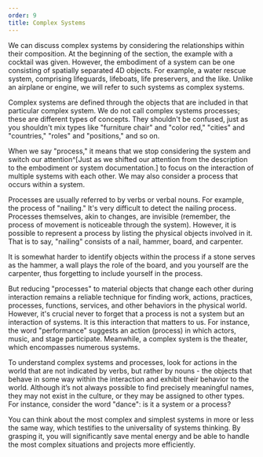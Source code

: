 ```yaml
---
order: 9
title: Complex Systems
---
```


We can discuss complex systems by considering the relationships within their composition. At the beginning of the section, the example with a cocktail was given. However, the embodiment of a system can be one consisting of spatially separated 4D objects. For example, a water rescue system, comprising lifeguards, lifeboats, life preservers, and the like. Unlike an airplane or engine, we will refer to such systems as complex systems.

Complex systems are defined through the objects that are included in that particular complex system. We do not call complex systems processes; these are different types of concepts. They shouldn't be confused, just as you shouldn't mix types like "furniture chair" and "color red," "cities" and "countries," "roles" and "positions," and so on.

When we say "process," it means that we stop considering the system and switch our attention^[Just as we shifted our attention from the description to the embodiment or system documentation.] to focus on the interaction of multiple systems with each other. We may also consider a process that occurs within a system.

Processes are usually referred to by verbs or verbal nouns. For example, the process of "nailing." It's very difficult to detect the nailing process. Processes themselves, akin to changes, are invisible (remember, the process of movement is noticeable through the system). However, it is possible to represent a process by listing the physical objects involved in it. That is to say, "nailing" consists of a nail, hammer, board, and carpenter.

It is somewhat harder to identify objects within the process if a stone serves as the hammer, a wall plays the role of the board, and you yourself are the carpenter, thus forgetting to include yourself in the process.

But reducing "processes" to material objects that change each other during interaction remains a reliable technique for finding work, actions, practices, processes, functions, services, and other behaviors in the physical world. However, it's crucial never to forget that a process is not a system but an interaction of systems. It is this interaction that matters to us. For instance, the word "performance" suggests an action (process) in which actors, music, and stage participate. Meanwhile, a complex system is the theater, which encompasses numerous systems.

To understand complex systems and processes, look for actions in the world that are not indicated by verbs, but rather by nouns - the objects that behave in some way within the interaction and exhibit their behavior to the world. Although it’s not always possible to find precisely meaningful names, they may not exist in the culture, or they may be assigned to other types. For instance, consider the word "dance": is it a system or a process?

You can think about the most complex and simplest systems in more or less the same way, which testifies to the universality of systems thinking. By grasping it, you will significantly save mental energy and be able to handle the most complex situations and projects more efficiently.